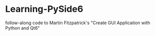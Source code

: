# Learning-PySide6
follow-along code to Martin Fitzpatrick's "Create GUI Application with Python and Qt6"
